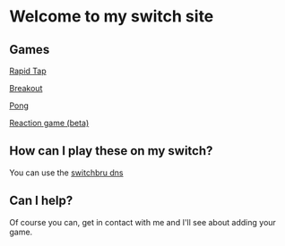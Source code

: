 # Welcome to my switch site

## Games

[Rapid Tap](games/rapidtap)

[Breakout](games/breakout)

[Pong](games/pong)

[Reaction game \(beta\)](games/reactiongame)

## How can I play these on my switch?

You can use the [switchbru dns](https://www.switchbru.com/dns/)

## Can I help?

Of course you can, get in contact with me and I'll see about adding your game.
